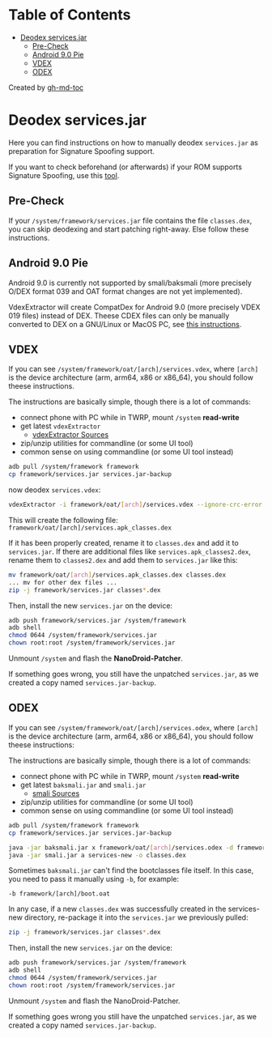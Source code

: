 Table of Contents
=================

   * [Deodex services.jar](#deodex-servicesjar)
      * [Pre-Check](#pre-check)
      * [Android 9.0 Pie](#android-90-pie)
      * [VDEX](#vdex)
      * [ODEX](#odex)

Created by [gh-md-toc](https://github.com/ekalinin/github-markdown-toc)

# Deodex services.jar

Here you can find instructions on how to manually deodex `services.jar` as preparation for Signature Spoofing support.

If you want to check beforehand (or afterwards) if your ROM supports Signature Spoofing, use this [tool](https://f-droid.org/de/packages/lanchon.sigspoof.checker/).

## Pre-Check

If your `/system/framework/services.jar` file contains the file `classes.dex`, you can skip deodexing and start patching right-away. Else follow these instructions.

## Android 9.0 Pie

Android 9.0 is currently not supported by smali/baksmali (more precisely O/DEX format 039 and OAT format changes are not yet implemented).

VdexExtractor will create CompatDex for Android 9.0 (more precisely VDEX 019 files) instead of DEX. Theese CDEX files can only be manually converted to DEX on a GNU/Linux or MacOS PC, see [this instructions](https://github.com/anestisb/vdexExtractor#compact-dex-converter).

## VDEX

If you can see `/system/framework/oat/[arch]/services.vdex`, where `[arch]` is the device architecture (arm, arm64, x86 or x86_64), you should follow theese instructions.

The instructions are basically simple, though there is a lot of commands:

* connect phone with PC while in TWRP, mount `/system` **read-write**
* get latest `vdexExtractor`
  * [vdexExtractor Sources](https://github.com/anestisb/vdexExtractor)
* zip/unzip utilities for commandline (or some UI tool)
* common sense on using commandline (or some UI tool instead)

```bash
adb pull /system/framework framework
cp framework/services.jar services.jar-backup
```

now deodex `services.vdex`:

```bash
vdexExtractor -i framework/oat/[arch]/services.vdex --ignore-crc-error
```

This will create the following file: `framework/oat/[arch]/services.apk_classes.dex`

If it has been properly created, rename it to `classes.dex` and add it to `services.jar`. If there are additional files like `services.apk_classes2.dex`, rename them to `classes2.dex` and add them to `services.jar` like this:

```bash
mv framework/oat/[arch]/services.apk_classes.dex classes.dex
... mv for other dex files ...
zip -j framework/services.jar classes*.dex
```

Then, install the new `services.jar` on the device:

```bash
adb push framework/services.jar /system/framework
adb shell
chmod 0644 /system/framework/services.jar
chown root:root /system/framework/services.jar
```

Unmount `/system` and flash the **NanoDroid-Patcher**.

If something goes wrong, you still have the unpatched `services.jar`, as we created a copy named `services.jar-backup`.

## ODEX

If you can see `/system/framework/oat/[arch]/services.odex`, where `[arch]` is the device architecture (arm, arm64, x86 or x86_64), you should follow theese instructions:

The instructions are basically simple, though there is a lot of commands:

* connect phone with PC while in TWRP, mount `/system` **read-write**
* get latest `baksmali.jar` and `smali.jar`
  * [smali Sources](https://github.com/JesusFreke/smali)
* zip/unzip utilities for commandline (or some UI tool)
* common sense on using commandline (or some UI tool instead)

```bash
adb pull /system/framework framework
cp framework/services.jar services.jar-backup
```

```bash
java -jar baksmali.jar x framework/oat/[arch]/services.odex -d framework/[arch] -d framework/ -o services-new
java -jar smali.jar a services-new -o classes.dex
```

Sometimes `baksmali.jar` can't find the bootclasses file itself. In this case, you need to pass it manually using `-b`, for example:

`-b framework/[arch]/boot.oat`

In any case, if a new `classes.dex` was successfully created in the services-new directory, re-package it into the `services.jar` we previously pulled:

```bash
zip -j framework/services.jar classes*.dex
```

Then, install the new `services.jar` on the device:

```bash
adb push framework/services.jar /system/framework
adb shell
chmod 0644 /system/framework/services.jar
chown root:root /system/framework/services.jar
```

Unmount `/system` and flash the NanoDroid-Patcher.

If something goes wrong you still have the unpatched `services.jar`, as we created a copy named `services.jar-backup`.

